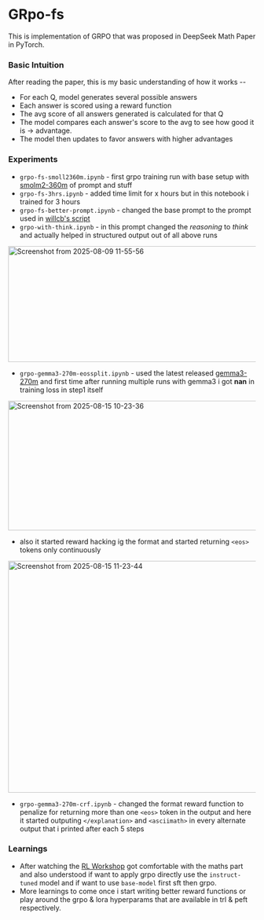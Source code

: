 # GRpo-fs

This is implementation of GRPO that was proposed in DeepSeek Math Paper in PyTorch.

### Basic Intuition

After reading the paper, this is my basic understanding of how it works --
* For each Q, model generates several possible answers
* Each answer is scored using a reward function
* The avg score of all answers generated is calculated for that Q
* The model compares each answer's score to the avg to see how good it is -> advantage.
* The model then updates to favor answers with higher advantages

### Experiments
* `grpo-fs-smoll2360m.ipynb` - first grpo training run with base setup with [smolm2-360m](https://huggingface.co/HuggingFaceTB/SmolLM2-360M) of prompt and stuff
* `grpo-fs-3hrs.ipynb` - added time limit for x hours but in this notebook i trained for 3 hours
* `grpo-fs-better-prompt.ipynb` - changed the base prompt to the prompt used in [willcb's script](https://gist.github.com/willccbb/4676755236bb08cab5f4e54a0475d6fb#file-grpo_demo-py)
* `grpo-with-think.ipynb` - in this prompt changed the *reasoning* to *think* and actually helped in structured output out of all above runs

<img width="1643" height="236" alt="Screenshot from 2025-08-09 11-55-56" src="https://github.com/user-attachments/assets/d17144f5-ca6c-49ed-a6f0-39e52df3aceb" />

* `grpo-gemma3-270m-eossplit.ipynb` - used the latest released [gemma3-270m](https://huggingface.co/google/gemma-3-270m) and first time after running multiple runs with gemma3 i got **nan** in training loss in step1 itself
  
<img width="558" height="264" alt="Screenshot from 2025-08-15 10-23-36" src="https://github.com/user-attachments/assets/682515da-1831-4114-ae8f-dfa45ddde57f" />

* also it started reward hacking ig the format and started returning `<eos>` tokens only continuously

<img width="1112" height="472" alt="Screenshot from 2025-08-15 11-23-44" src="https://github.com/user-attachments/assets/3d2fe73d-51d8-4313-bebd-1fb328117f29" />

* `grpo-gemma3-270m-crf.ipynb` - changed the format reward function to penalize for returning more than one `<eos>` token in the output and here it started outputing `</explanation>` and `<asciimath>` in every alternate output that i printed after each 5 steps

### Learnings
* After watching the [RL Workshop](https://youtu.be/OkEGJ5G3foU?si=NFKyF8wLQEd3jQEb) got comfortable with the maths part and also understood if want to apply grpo directly use the `instruct-tuned` model and if want to use `base-model` first sft then grpo.
* More learnings to come once i start writing better reward functions or play around the grpo & lora hyperparams that are available in trl & peft respectively.

